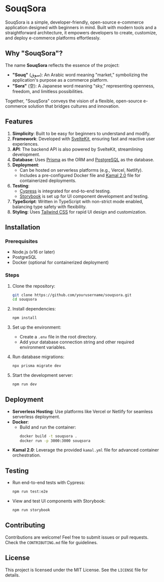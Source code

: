 # SouqSora

SouqSora is a simple, developer-friendly, open-source e-commerce application designed with beginners in mind. Built with modern tools and a straightforward architecture, it empowers developers to create, customize, and deploy e-commerce platforms effortlessly.

## Why "SouqSora"?
The name **SouqSora** reflects the essence of the project:

- **"Souq"** (سوق): An Arabic word meaning "market," symbolizing the application's purpose as a commerce platform.
- **"Sora"** (空): A Japanese word meaning "sky," representing openness, freedom, and limitless possibilities.

Together, "SouqSora" conveys the vision of a flexible, open-source e-commerce solution that bridges cultures and innovation.

## Features
1. **Simplicity**: Built to be easy for beginners to understand and modify.
2. **Framework**: Developed with [SvelteKit](https://kit.svelte.dev/), ensuring fast and reactive user experiences.
3. **API**: The backend API is also powered by SvelteKit, streamlining development.
4. **Database**: Uses [Prisma](https://www.prisma.io/) as the ORM and [PostgreSQL](https://www.postgresql.org/) as the database.
5. **Deployment**:
   - Can be hosted on serverless platforms (e.g., Vercel, Netlify).
   - Includes a pre-configured Docker file and [Kamal 2.0](https://kamal.io/) file for containerized deployments.
6. **Testing**:
   - [Cypress](https://www.cypress.io/) is integrated for end-to-end testing.
   - [Storybook](https://storybook.js.org/) is set up for UI component development and testing.
7. **TypeScript**: Written in TypeScript with non-strict mode enabled, balancing type safety with flexibility.
8. **Styling**: Uses [Tailwind CSS](https://tailwindcss.com/) for rapid UI design and customization.

## Installation
### Prerequisites
- Node.js (v16 or later)
- PostgreSQL
- Docker (optional for containerized deployment)

### Steps
1. Clone the repository:
   ```bash
   git clone https://github.com/yourusername/souqsora.git
   cd souqsora
   ```
2. Install dependencies:
   ```bash
   npm install
   ```
3. Set up the environment:
   - Create a `.env` file in the root directory.
   - Add your database connection string and other required environment variables.

4. Run database migrations:
   ```bash
   npx prisma migrate dev
   ```
5. Start the development server:
   ```bash
   npm run dev
   ```

## Deployment
- **Serverless Hosting**: Use platforms like Vercel or Netlify for seamless serverless deployment.
- **Docker**:
  - Build and run the container:
    ```bash
    docker build -t souqsora .
    docker run -p 3000:3000 souqsora
    ```
- **Kamal 2.0**: Leverage the provided `kamal.yml` file for advanced container orchestration.

## Testing
- Run end-to-end tests with Cypress:
  ```bash
  npm run test:e2e
  ```
- View and test UI components with Storybook:
  ```bash
  npm run storybook
  ```

## Contributing
Contributions are welcome! Feel free to submit issues or pull requests. Check the `CONTRIBUTING.md` file for guidelines.

## License
This project is licensed under the MIT License. See the `LICENSE` file for details.
